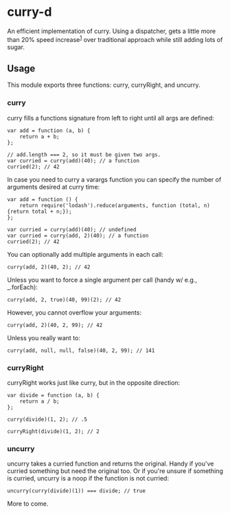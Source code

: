 # curry-d

An efficient implementation of curry. Using a dispatcher, gets a little more than 20% speed increase<sup>[1](http://jsperf.com/compare-curry-functions)</sup>
over traditional approach while still adding lots of sugar.

## Usage

This module exports three functions: curry, curryRight, and uncurry.

### curry

curry fills a functions signature from left to right until all args are defined:

    var add = function (a, b) {
        return a + b;
    };

    // add.length === 2, so it must be given two args.
    var curried = curry(add)(40); // a function
    curried(2); // 42

In case you need to curry a varargs function you can specify the number of arguments desired at
curry time:

    var add = function () {
        return require('lodash').reduce(arguments, function (total, n) {return total + n;});
    };

    var curried = curry(add)(40); // undefined
    var curried = curry(add, 2)(40); // a function
    curried(2); // 42

You can optionally add multiple arguments in each call:

    curry(add, 2)(40, 2); // 42

Unless you want to force a single argument per call (handy w/ e.g., _.forEach):

    curry(add, 2, true)(40, 99)(2); // 42

However, you cannot overflow your arguments:

    curry(add, 2)(40, 2, 99); // 42

Unless you really want to:

    curry(add, null, null, false)(40, 2, 99); // 141

### curryRight

curryRight works just like curry, but in the opposite direction:

    var divide = function (a, b) {
        return a / b;
    };

    curry(divide)(1, 2); // .5

    curryRight(divide)(1, 2); // 2

### uncurry

uncurry takes a curried function and returns the original. Handy if you've curried something but
need the original too. Or if you're unsure if something is curried, uncurry is a noop if the
function is not curried:

    uncurry(curry(divide)(1)) === divide; // true

More to come.
